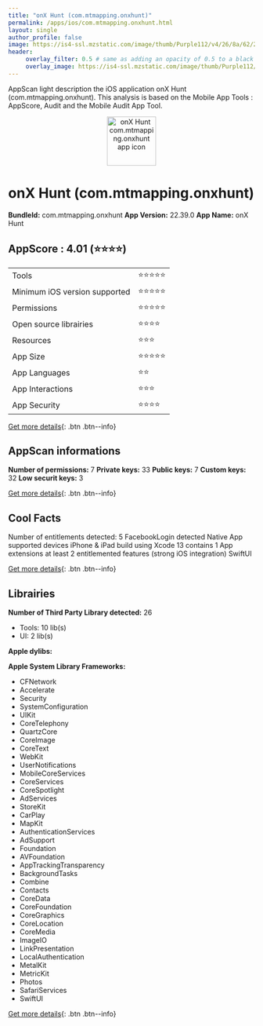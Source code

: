 ```yaml
---
title: "onX Hunt (com.mtmapping.onxhunt)"
permalink: /apps/ios/com.mtmapping.onxhunt.html
layout: single
author_profile: false
image: https://is4-ssl.mzstatic.com/image/thumb/Purple112/v4/26/8a/62/268a62f3-2cd1-67a4-1ecc-059ebfd235a5/AppIcon-Hunt-0-1x_U007emarketing-0-7-0-sRGB-85-220.png/512x512bb.jpg
header: 
     overlay_filter: 0.5 # same as adding an opacity of 0.5 to a black background
     overlay_image: https://is4-ssl.mzstatic.com/image/thumb/Purple112/v4/26/8a/62/268a62f3-2cd1-67a4-1ecc-059ebfd235a5/AppIcon-Hunt-0-1x_U007emarketing-0-7-0-sRGB-85-220.png/512x512bb.jpg
---
```

AppScan light description the iOS application onX Hunt (com.mtmapping.onxhunt). This analysis is based on the Mobile App Tools : AppScore, Audit and the Mobile Audit App Tool.

  
  
<div style="text-align: center;"><img src="https://is4-ssl.mzstatic.com/image/thumb/Purple112/v4/26/8a/62/268a62f3-2cd1-67a4-1ecc-059ebfd235a5/AppIcon-Hunt-0-1x_U007emarketing-0-7-0-sRGB-85-220.png/512x512bb.jpg" width="100" height="100" alt="onX Hunt com.mtmapping.onxhunt app icon"></div>  
  
# onX Hunt (com.mtmapping.onxhunt)

**BundleId:** com.mtmapping.onxhunt
**App Version:** 22.39.0
**App Name:** onX Hunt


## AppScore : 4.01 (⭐️⭐️⭐️⭐️) 

<table>
<tr><td> Tools </td><td> ⭐️⭐️⭐️⭐️⭐️ </td></tr>
<tr><td> Minimum iOS version supported </td><td> ⭐️⭐️⭐️⭐️⭐️ </td></tr>
<tr><td> Permissions </td><td> ⭐️⭐️⭐️⭐️⭐️ </td></tr>
<tr><td> Open source librairies </td><td> ⭐️⭐️⭐️⭐️ </td></tr>
<tr><td> Resources </td><td> ⭐️⭐️⭐️ </td></tr>
<tr><td> App Size </td><td> ⭐️⭐️⭐️⭐️⭐️ </td></tr>
<tr><td> App Languages </td><td> ⭐️⭐️ </td></tr>
<tr><td> App Interactions </td><td> ⭐️⭐️⭐️ </td></tr>
<tr><td> App Security </td><td> ⭐️⭐️⭐️⭐️ </td></tr>
</table>

[Get more details](/pricing.html){: .btn .btn--info}  
  
## AppScan informations 

**Number of permissions:** 7
**Private keys:** 33
**Public keys:** 7
**Custom keys:** 32
**Low securit keys:** 3
  
[Get more details](/pricing.html){: .btn .btn--info}

## Cool Facts

Number of entitlements detected: 5
FacebookLogin detected
Native App
supported devices iPhone & iPad
build using Xcode 13
contains 1 App extensions
at least 2 entitlemented features (strong iOS integration)
SwiftUI
  
[Get more details](/pricing.html){: .btn .btn--info}

## Librairies 
**Number of Third Party Library detected:** 26
- Tools: 10 lib(s)
- UI: 2 lib(s)

**Apple dylibs:**


**Apple System Library Frameworks:**
- CFNetwork
- Accelerate
- Security
- SystemConfiguration
- UIKit
- CoreTelephony
- QuartzCore
- CoreImage
- CoreText
- WebKit
- UserNotifications
- MobileCoreServices
- CoreServices
- CoreSpotlight
- AdServices
- StoreKit
- CarPlay
- MapKit
- AuthenticationServices
- AdSupport
- Foundation
- AVFoundation
- AppTrackingTransparency
- BackgroundTasks
- Combine
- Contacts
- CoreData
- CoreFoundation
- CoreGraphics
- CoreLocation
- CoreMedia
- ImageIO
- LinkPresentation
- LocalAuthentication
- MetalKit
- MetricKit
- Photos
- SafariServices
- SwiftUI


  
[Get more details](/pricing.html){: .btn .btn--info}

